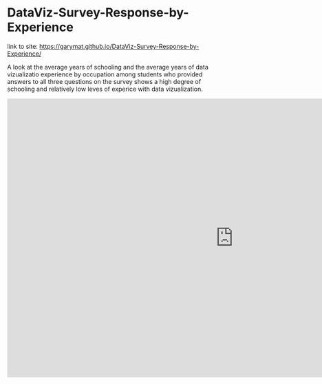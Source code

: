 # DataViz-Survey-Response-by-Experience

link to site: https://garymat.github.io/DataViz-Survey-Response-by-Experience/

A look at the average years of schooling and the average years of data vizualizatio experience by occupation among students who provided answers to all three questions on the survey shows a high degree of schooling and relatively low leves of experice with data vizualization.

<iframe width="1049" height="648" seamless frameborder="0" scrolling="no" src="https://docs.google.com/spreadsheets/d/1QTdSX5dEmIzrJXbIAHex5bZWLZkcmb-Lg4wtv-0K3EA/pubchart?oid=299457103&amp;format=interactive"></iframe>
